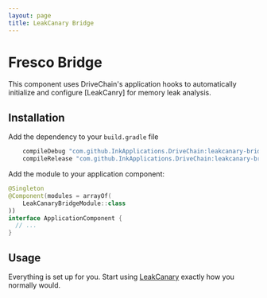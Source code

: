 ```yaml
---
layout: page
title: LeakCanary Bridge
---
```


Fresco Bridge
=============

This component uses DriveChain's application hooks to automatically
initialize and configure [LeakCanry] for memory leak analysis.

Installation
------------

Add the dependency to your `build.gradle` file

```gradle
    compileDebug "com.github.InkApplications.DriveChain:leakcanary-bridge:1.+"
    compileRelease "com.github.InkApplications.DriveChain:leakcanary-bridge:1.+"
```
 
Add the module to your application component:

```kotlin
@Singleton
@Component(modules = arrayOf(
    LeakCanaryBridgeModule::class
))
interface ApplicationComponent {
  // ...
}
```

Usage
-----

Everything is set up for you. Start using [LeakCanary] exactly how you
normally would.

[LeakCanary]: https://github.com/square/leakcanary
